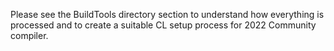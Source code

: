 
Please see the BuildTools directory section to understand how everything is processed and to create a suitable CL setup process for 2022 Community compiler. 